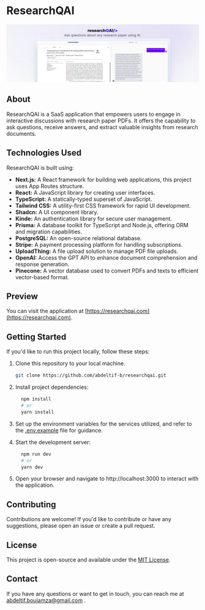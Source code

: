 # ResearchQAI
![researchqai-screenshot](/public/img/researchqai-screenshot.png)

## About
ResearchQAI is a SaaS application that empowers users to engage in interactive discussions with research paper PDFs. It offers the capability to ask questions, receive answers, and extract valuable insights from research documents.

## Technologies Used

ResearchQAI is built using:

- **Next.js:** A React framework for building web applications, this project uses App Routes structure.
- **React:** A JavaScript library for creating user interfaces.
- **TypeScript:** A statically-typed superset of JavaScript.
- **Tailwind CSS:** A utility-first CSS framework for rapid UI development.
- **Shadcn:** A UI component library.
- **Kinde:** An authentication library for secure user management.
- **Prisma:** A database toolkit for TypeScript and Node.js, offering ORM and migration capabilities.
- **PostgreSQL:** An open-source relational database.
- **Stripe:** A payment processing platform for handling subscriptions.
- **UploadThing:** A file upload solution to manage PDF file uploads.
- **OpenAI:** Access the GPT API to enhance document comprehension and response generation.
- **Pinecone:** A vector database used to convert PDFs and texts to efficient vector-based format.

## Preview

You can visit the application at [https://researchqai.com](https://researchqai.com).

## Getting Started

If you'd like to run this project locally, follow these steps:

1. Clone this repository to your local machine.

   ```bash
   git clone https://github.com/abdeltif-b/researchqai.git
   ```
   
2. Install project dependencies:
   ```bash
     npm install
     # or
     yarn install
   ```
3. Set up the environment variables for the services utilized, and refer to the [.env.example](https://github.com/abdeltif-b/researchqai/blob/master/.env.example) file for guidance.
   
4. Start the development server:
   ```bash
     npm run dev
     # or
     yarn dev
   ```

5. Open your browser and navigate to http://localhost:3000 to interact with the application.

## Contributing
Contributions are welcome! If you'd like to contribute or have any suggestions, please open an issue or create a pull request.

## License
This project is open-source and available under the [MIT License](https://github.com/abdeltif-b/researchqai/blob/master/LICENSE).

## Contact
If you have any questions or want to get in touch, you can reach me at abdeltif.boujamza@gmail.com .
